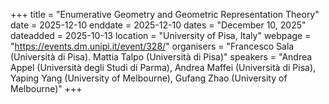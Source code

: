 +++
title = "Enumerative Geometry and Geometric Representation Theory"
date = 2025-12-10
enddate = 2025-12-10
dates = "December 10, 2025"
dateadded = 2025-10-13
location = "University of Pisa, Italy"
webpage = "https://events.dm.unipi.it/event/328/"
organisers = "Francesco Sala (Università di Pisa). Mattia Talpo (Università di Pisa)"
speakers = "Andrea Appel (Università degli Studi di Parma), Andrea Maffei (Università di Pisa), Yaping Yang (University of Melbourne), Gufang Zhao (University of Melbourne)"
+++
